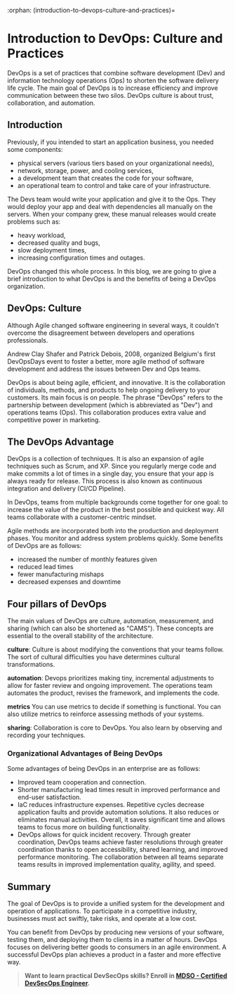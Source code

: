 :orphan:
(introduction-to-devops-culture-and-practices)=
# Introduction to DevOps: Culture and Practices

DevOps is a set of practices that combine software development (Dev) and information technology operations (Ops) to shorten the software delivery life cycle. The main goal of DevOps is to increase efficiency and improve communication between these two silos. DevOps culture is about trust, collaboration, and automation.

## Introduction

Previously, if you intended to start an application business, you needed some components:

- physical servers (various tiers based on your organizational needs),
- network, storage, power, and cooling services,
- a development team that creates the code for your software,
- an operational team to control and take care of your infrastructure.

The Devs team would write your application and give it to the Ops. They would deploy your app and deal with dependencies all manually on the servers. When your company grew, these manual releases would create problems such as:

- heavy workload,
- decreased quality and bugs,
- slow deployment times,
- increasing configuration times and outages.

DevOps changed this whole process. In this blog, we are going to give a brief introduction to what DevOps is and the benefits of being a DevOps organization.

## DevOps: Culture

Although Agile changed software engineering in several ways, it couldn't overcome the disagreement between developers and operations professionals.

Andrew Clay Shafer and Patrick Debois, 2008, organized Belgium's first DevOpsDays event to foster a better, more agile method of software development and address the issues between Dev and Ops teams.

DevOps is about being agile, efficient, and innovative. It is the collaboration of individuals, methods, and products to help ongoing delivery to your customers. Its main focus is on people.
The phrase "DevOps" refers to the partnership between development (which is abbreviated as "Dev") and operations teams (Ops). This collaboration produces extra value and competitive power in marketing.

## The DevOps Advantage

DevOps is a collection of techniques. It is also an expansion of agile techniques such as Scrum, and XP. Since you regularly merge code and make commits a lot of times in a single day, you ensure that your app is always ready for release. This process is also known as continuous integration and delivery (CI/CD Pipeline).

In DevOps, teams from multiple backgrounds come together for one goal: to increase the value of the product in the best possible and quickest way. All teams collaborate with a customer-centric mindset.

Agile methods are incorporated both into the production and deployment phases. You monitor and address system problems quickly. Some benefits of DevOps are as follows:

- increased the number of monthly features given
- reduced lead times
- fewer manufacturing mishaps
- decreased expenses and downtime

## Four pillars of DevOps

The main values of DevOps are culture, automation, measurement, and sharing (which can also be shortened as "CAMS"). These concepts are essential to the overall stability of the architecture.

**culture**: Culture is about modifying the conventions that your teams follow. The sort of cultural difficulties you have determines cultural transformations.

**automation**: Devops prioritizes making tiny, incremental adjustments to allow for faster review and ongoing improvement. The operations team automates the product, revises the framework, and implements the code.

**metrics** You can use metrics to decide if something is functional. You can also utilize metrics to reinforce assessing methods of your systems.

**sharing**: Collaboration is core to DevOps. You also learn by observing and recording your techniques.

### Organizational Advantages of Being DevOps

Some advantages of being DevOps in an enterprise are as follows:

- Improved team cooperation and connection.
- Shorter manufacturing lead times result in improved performance and end-user satisfaction.
- IaC reduces infrastructure expenses. Repetitive cycles decrease application faults and provide automation solutions. It also reduces or eliminates manual activities. Overall, it saves significant time and allows teams to focus more on building functionality.
- DevOps allows for quick incident recovery. Through greater coordination, DevOps teams achieve faster resolutions through greater coordination thanks to open accessibility, shared learning, and improved performance monitoring.
  The collaboration between all teams separate teams results in improved implementation quality, agility, and speed.

## Summary

The goal of DevOps is to provide a unified system for the development and operation of applications. To participate in a competitive industry, businesses must act swiftly, take risks, and operate at a low cost.

You can benefit from DevOps by producing new versions of your software, testing them, and deploying them to clients in a matter of hours. DevOps focuses on delivering better goods to consumers in an agile environment.
A successful DevOps plan achieves a product in a faster and more effective way.

> **Want to learn practical DevSecOps skills? Enroll in [MDSO - Certified DevSecOps Engineer](https://www.mosse-institute.com/certifications/mdso-certified-devsecops-engineer.html).**
